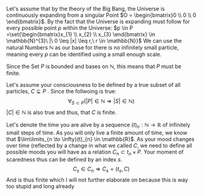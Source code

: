 




Let's assume that by the theory of the Big Bang, the Universe is continuously expanding from a singular Point $O = \begin{bmatrix}0 \\ 0 \\ 0 \end{bmatrix}$. By the fact that the Universe is expanding must follow for every possible point $p$ within the Universe: $p \in P =\set{\begin{bmatrix}x_{1} \\ x_{2} \\ x_{3} \end{bmatrix} \in \mathbb{N}^{3}\ |\ 0 \leq |x| \leq r,\ r \in \mathbb{N}}$ 
We can use the natural Numbers $\mathbb{N}$ as our base for there is no infinitely small particle, meaning every $p$ can be identified using a small enough scale.

Since the Set $P$ is bounded and bases on $\mathbb{N}$, this means that $P$ must be finite.

Let's assume your consciousness to be defined by a true subset  of all particles, $C \subsetneq P$ .
Since the follwoing is true:
$$\forall_{S \subset P}(|P| \in \mathbb{N} \Rightarrow |S| \in \mathbb{N})$$
$|C| \in \mathbb{N}$ is also true and thus, that $C$ is finite.

Let's denote the time you are alive by a sequence $(t)_{n}: \mathbb{N} \rightarrow \mathbb{R}$ of infinitely small steps of time. As you will only live a finite amount of time, we know that $\lim\limits_{n \to \infty}(t)_{n} \in \mathbb{R}$. As your mood changes over time (reflected by a change in what we called $C$, we need to define all possible moods you will have as a relation $C_{n} \subset t_{n} \times P$. Your moment of scaredness thus can be defined by an index $s$.
$$C_{s} \in C_{n} \Rightarrow C_{s} = (t_{s}, C)$$ And is thus finite which I will not further elaborate on because this is way too stupid and long already
